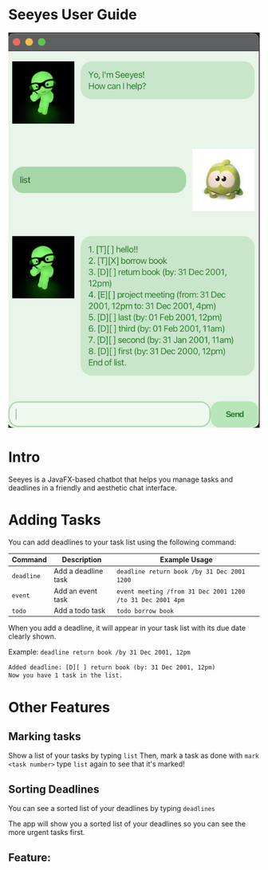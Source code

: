 # Seeyes User Guide

![Ui Screenshot](Ui.png)

# Intro

Seeyes is a JavaFX-based chatbot that helps you manage tasks and deadlines in a friendly and aesthetic chat interface.

# Adding Tasks

You can add deadlines to your task list using the following command:

| Command    | Description         | Example Usage                                              |
| ---------- | ------------------- | ---------------------------------------------------------- |
| `deadline` | Add a deadline task | `deadline return book /by 31 Dec 2001 1200`                |
| `event`    | Add an event task   | `event meeting /from 31 Dec 2001 1200 /to 31 Dec 2001 4pm` |
| `todo`     | Add a todo task     | `todo borrow book`                                         |

When you add a deadline, it will appear in your task list with its due date clearly shown.

Example: `deadline return book /by 31 Dec 2001, 12pm`

```
Added deadline: [D][ ] return book (by: 31 Dec 2001, 12pm)
Now you have 1 task in the list.
```

# Other Features

## Marking tasks

Show a list of your tasks by typing `list`
Then, mark a task as done with `mark <task number>`
type `list` again to see that it's marked!

## Sorting Deadlines

You can see a sorted list of your deadlines by typing `deadlines`

The app will show you a sorted list of your deadlines so you can see the more urgent tasks first.

## Feature:
